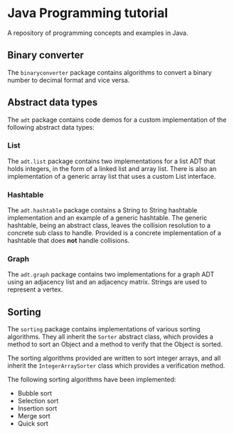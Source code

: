 # Java Programming tutorial
A repository of programming concepts and examples in Java.

## Binary converter
The `binaryconverter` package contains algorithms to convert a binary number to decimal format and vice versa. 

## Abstract data types
The `adt` package contains code demos for a custom implementation of the following abstract data types:

### List
The `adt.list` package contains two implementations for a list ADT that holds integers, in the form of a linked list and array list. 
There is also an implementation of a generic array list that uses a custom List interface.

### Hashtable
The `adt.hashtable` package contains a String to String hashtable implementation and an example of a generic hashtable. The generic hashtable, being an abstract class, leaves the collision resolution to a concrete sub class to handle. Provided is a concrete implementation of a hashtable that does **not** handle collisions.

### Graph
The `adt.graph` package contains two implementations for a graph ADT using an adjacency list and an adjacency matrix. Strings are used to represent a vertex. 

## Sorting
The `sorting` package contains implementations of various sorting algorithms. They all inherit the `Sorter` abstract class, which provides a method to sort an Object and a method to verify that the Object is sorted. 

The sorting algorithms provided are written to sort integer arrays, and all inherit the `IntegerArraySorter` class which provides a verification method. 

The following sorting algorithms have been implemented:
- Bubble sort
- Selection sort
- Insertion sort
- Merge sort
- Quick sort
